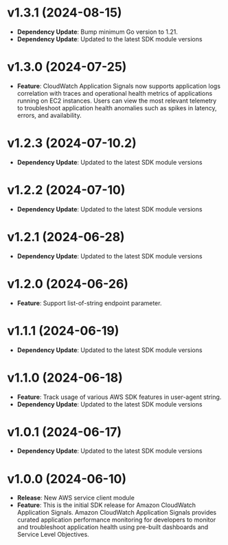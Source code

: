 # v1.3.1 (2024-08-15)

* **Dependency Update**: Bump minimum Go version to 1.21.
* **Dependency Update**: Updated to the latest SDK module versions

# v1.3.0 (2024-07-25)

* **Feature**: CloudWatch Application Signals now supports application logs correlation with traces and operational health metrics of applications running on EC2 instances. Users can view the most relevant telemetry to troubleshoot application health anomalies such as spikes in latency, errors, and availability.

# v1.2.3 (2024-07-10.2)

* **Dependency Update**: Updated to the latest SDK module versions

# v1.2.2 (2024-07-10)

* **Dependency Update**: Updated to the latest SDK module versions

# v1.2.1 (2024-06-28)

* **Dependency Update**: Updated to the latest SDK module versions

# v1.2.0 (2024-06-26)

* **Feature**: Support list-of-string endpoint parameter.

# v1.1.1 (2024-06-19)

* **Dependency Update**: Updated to the latest SDK module versions

# v1.1.0 (2024-06-18)

* **Feature**: Track usage of various AWS SDK features in user-agent string.
* **Dependency Update**: Updated to the latest SDK module versions

# v1.0.1 (2024-06-17)

* **Dependency Update**: Updated to the latest SDK module versions

# v1.0.0 (2024-06-10)

* **Release**: New AWS service client module
* **Feature**: This is the initial SDK release for Amazon CloudWatch Application Signals. Amazon CloudWatch Application Signals provides curated application performance monitoring for developers to monitor and troubleshoot application health using pre-built dashboards and Service Level Objectives.

